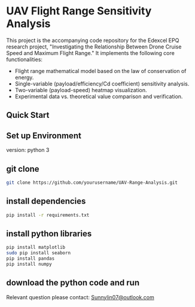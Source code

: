 # UAV Flight Range Sensitivity Analysis
This project is the accompanying code repository for the Edexcel EPQ research project, "Investigating the Relationship Between Drone Cruise Speed and Maximum Flight Range." It implements the following core functionalities:

- Flight range mathematical model based on the law of conservation of energy.
- Single-variable (payload/efficiency/Cd coefficient) sensitivity analysis.
- Two-variable (payload-speed) heatmap visualization.
- Experimental data vs. theoretical value comparison and verification.


## Quick Start

## Set up Environment
version: python 3
## git clone
```bash  
git clone https://github.com/yourusername/UAV-Range-Analysis.git  
```
## install dependencies
```bash
pip install -r requirements.txt
```
## install python libraries
```bash
pip install matplotlib  
sudo pip install seaborn  
pip install pandas  
pip install numpy  
```
## download the python code and run
Relevant question please contact: Sunnylin07@outlook.com
